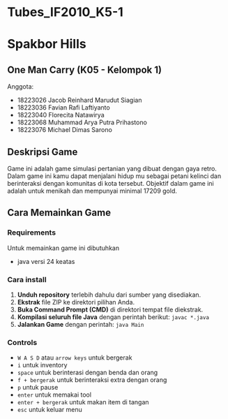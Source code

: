 # Tubes_IF2010_K5-1

# Spakbor Hills

## One Man Carry (K05 - Kelompok 1)
Anggota:
- 18223026 Jacob Reinhard Marudut Siagian
- 18223036 Favian Rafi Laftiyanto
- 18223040 Florecita Natawirya
- 18223068 Muhammad Arya Putra Prihastono
- 18223076 Michael Dimas Sarono

## Deskripsi Game
Game ini adalah game simulasi pertanian yang dibuat dengan gaya retro. Dalam game ini kamu dapat menjalani hidup mu sebagai petani kelinci dan berinteraksi dengan komunitas di kota tersebut. Objektif dalam game ini adalah untuk menikah dan mempunyai minimal 17209 gold.


## Cara Memainkan Game
### Requirements

Untuk memainkan game ini dibutuhkan
- java versi 24 keatas

### Cara install

1. **Unduh repository** terlebih dahulu dari sumber yang disediakan.
2. **Ekstrak** file ZIP ke direktori pilihan Anda.
3. **Buka Command Prompt (CMD)** di direktori tempat file diekstrak.
4. **Kompilasi seluruh file Java** dengan perintah berikut: `javac *.java`
5. **Jalankan Game** dengan perintah: `java Main`

### Controls

- `W A S D` atau `arrow keys` untuk bergerak
- `i` untuk inventory
- `space` untuk berinterasi dengan benda dan orang
- `f + bergerak` untuk berinteraksi extra dengan orang
- `p` untuk pause
- `enter` untuk memakai tool
- `enter + bergerak` untuk makan item di tangan 
- `esc` untuk keluar menu

